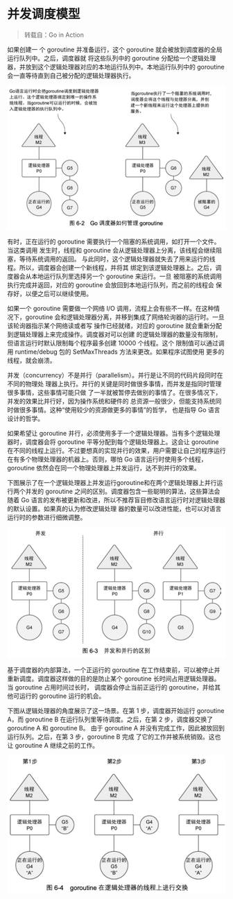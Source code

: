 # 并发调度模型

> 转载自：Go in Action

如果创建一 个 goroutine 并准备运行，这个 goroutine 就会被放到调度器的全局运行队列中。之后，调度器就 将这些队列中的 goroutine 分配给一个逻辑处理器，并放到这个逻辑处理器对应的本地运行队列中。本地运行队列中的 goroutine 会一直等待直到自己被分配的逻辑处理器执行。

![](../../.gitbook/assets/image%20%2831%29.png)

有时，正在运行的 goroutine 需要执行一个阻塞的系统调用，如打开一个文件。当这类调用 发生时，线程和 goroutine 会从逻辑处理器上分离，该线程会继续阻塞，等待系统调用的返回。 与此同时，这个逻辑处理器就失去了用来运行的线程。所以，调度器会创建一个新线程，并将其 绑定到该逻辑处理器上。之后，调度器会从本地运行队列里选择另一个 goroutine 来运行。一旦 被阻塞的系统调用执行完成并返回，对应的 goroutine 会放回到本地运行队列，而之前的线程会 保存好，以便之后可以继续使用。

如果一个 goroutine 需要做一个网络 I/O 调用，流程上会有些不一样。在这种情况下，goroutine 会和逻辑处理器分离，并移到集成了网络轮询器的运行时。一旦该轮询器指示某个网络读或者写 操作已经就绪，对应的 goroutine 就会重新分配到逻辑处理器上来完成操作。调度器对可以创建 的逻辑处理器的数量没有限制，但语言运行时默认限制每个程序最多创建 10000 个线程。这个 限制值可以通过调用 runtime/debug 包的 SetMaxThreads 方法来更改。如果程序试图使用 更多的线程，就会崩溃。

并发（concurrency）不是并行（parallelism）。并行是让不同的代码片段同时在不同的物理处 理器上执行。并行的关键是同时做很多事情，而并发是指同时管理很多事情，这些事情可能只做 了一半就被暂停去做别的事情了。在很多情况下，并发的效果比并行好，因为操作系统和硬件的 总资源一般很少，但能支持系统同时做很多事情。这种“使用较少的资源做更多的事情”的哲学， 也是指导 Go 语言设计的哲学。

如果希望让 goroutine 并行，必须使用多于一个逻辑处理器。当有多个逻辑处理器时，调度器会将 goroutine 平等分配到每个逻辑处理器上。这会让 goroutine 在不同的线程上运行。不过要想真的实现并行的效果，用户需要让自己的程序运行在有多个物理处理器的机器上。否则，哪怕 Go 语言运行时使用多个线程，goroutine 依然会在同一个物理处理器上并发运行，达不到并行的效果。

下图展示了在一个逻辑处理器上并发运行goroutine和在两个逻辑处理器上并行运行两个并发的 goroutine 之间的区别。调度器包含一些聪明的算法，这些算法会随着 Go 语言的发布被更新和改进，所以不推荐盲目修改语言运行时对逻辑处理器的默认设置。如果真的认为修改逻辑处理 器的数量可以改进性能，也可以对语言运行时的参数进行细微调整。

![](../../.gitbook/assets/image%20%2829%29.png)

基于调度器的内部算法，一个正运行的 goroutine 在工作结束前，可以被停止并重新调度。调度器这样做的目的是防止某个 goroutine 长时间占用逻辑处理器。当 goroutine 占用时间过长时， 调度器会停止当前正运行的 goroutine，并给其他可运行的 goroutine 运行的机会。

下图从逻辑处理器的角度展示了这一场景。在第 1 步，调度器开始运行 goroutine A，而 goroutine B 在运行队列里等待调度。之后，在第 2 步，调度器交换了 goroutine A 和 goroutine B。 由于 goroutine A 并没有完成工作，因此被放回到运行队列。之后，在第 3 步，goroutine B 完成 了它的工作并被系统销毁。这也让 goroutine A 继续之前的工作。

![](../../.gitbook/assets/image%20%2830%29.png)



